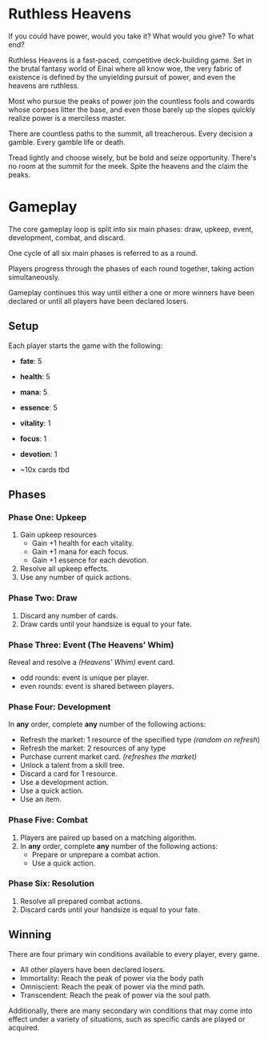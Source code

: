 # Ruthless Heavens

If you could have power, would you take it? What would you give? To what end?

Ruthless Heavens is a fast-paced, competitive deck-building game. Set in the brutal fantasy world of Einai where all know woe, the very fabric of existence is defined by the unyielding pursuit of power, and even the heavens are ruthless.

Most who pursue the peaks of power join the countless fools and cowards whose corpses litter the base, and even those barely up the slopes quickly realize power is a merciless master.

There are countless paths to the summit, all treacherous. Every decision a gamble. Every gamble life or death.

Tread lightly and choose wisely, but be bold and seize opportunity. There's no room at the summit for the meek. Spite the heavens and the claim the peaks.

# Gameplay

The core gameplay loop is split into six main phases: draw, upkeep, event, development, combat, and discard. 

One cycle of all six main phases is referred to as a round. 

Players progress through the phases of each round together, taking action simultaneously. 

Gameplay continues this way until either a one or more winners have been declared or until all players have been declared losers.

## Setup

Each player starts the game with the following:

- **fate**: 5
- **health**: 5
- **mana**: 5
- **essence**: 5
- **vitality**: 1
- **focus**: 1
- **devotion**: 1

- ~10x cards tbd

## Phases

### Phase One: Upkeep

1. Gain upkeep resources
    - Gain +1 health for each vitality.
    - Gain +1 mana for each focus.
    - Gain +1 essence for each devotion.
2. Resolve all upkeep effects.
3. Use any number of quick actions.

### Phase Two: Draw

1. Discard any number of cards.
2. Draw cards until your handsize is equal to your fate.

### Phase Three: Event (The Heavens’ Whim)

Reveal and resolve a *(Heavens’ Whim)* event card.

- odd rounds: event is unique per player.
- even rounds: event is shared between players.

### Phase Four: Development

In **any** order, complete **any** number of the following actions:

- Refresh the market: 1 resource of the specified type *(random on refresh*)
- Refresh the market: 2 resources of any type
- Purchase current market card. *(refreshes the market)*
- Unlock a talent from a skill tree.
- Discard a card for 1 resource.
- Use a development action.
- Use a quick action.
- Use an item.

### Phase Five: Combat

1. Players are paired up based on a matching algorithm.
2. In **any** order, complete **any** number of the following actions:
    - Prepare or unprepare a combat action.
    - Use a quick action.

### Phase Six: Resolution

1. Resolve all prepared combat actions.
2. Discard cards until your handsize is equal to your fate.

## Winning

There are four primary win conditions available to every player, every game. 

- All other players have been declared losers.
- Immortality: Reach the peak of power via the body path
- Omniscient: Reach the peak of power via the mind path.
- Transcendent: Reach the peak of power via the soul path.

Additionally, there are many secondary win conditions that may come into effect under a variety of situations, such as specific cards are played or acquired.

